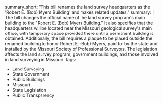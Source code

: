 summary_short: "This bill renames the land survey headquarters as the 'Robert E. (Bob) Myers Building' and makes related updates."
summary: |
  The bill changes the official name of the land survey program's main building to the "Robert E. (Bob) Myers Building." It also specifies that the headquarters will be located near the Missouri geological survey's main office, with temporary space provided there until a permanent building is obtained. Additionally, the bill requires a plaque to be placed outside the renamed building to honor Robert E. (Bob) Myers, paid for by the state and installed by the Missouri Society of Professional Surveyors. The legislation affects the land survey program, government buildings, and those involved in land surveying in Missouri.
tags:
  - Land Surveying
  - State Government
  - Public Buildings
  - Missouri
  - State Legislation
  - Public Transparency
